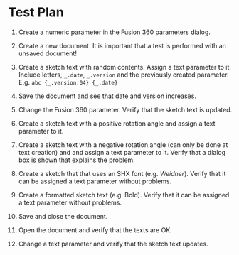 # Test Plan

1. Create a numeric parameter in the Fusion 360 parameters dialog.
2. Create a new document. It is important that a test is performed with an unsaved document!
3. Create a sketch text with random contents. Assign a text parameter to it. Include letters, `_.date`, `_.version` and the previously created parameter.
   E.g. `abc {_.version:04} {_.date} `

3. Save the document and see that date and version increases.
4. Change the Fusion 360 parameter. Verify that the sketch text is updated.
5. Create a sketch text with a positive rotation angle and assign a text parameter to it.
6. Create a sketch text with a negative rotation angle (can only be done at text creation) and and assign a text parameter to it. Verify that a dialog box is shown that explains the problem.
7. Create a sketch that that uses an SHX font (e.g. *Weidner*). Verify that it can be assigned a text parameter without problems.

7. Create a formatted sketch text (e.g. Bold). Verify that it can be assigned a text parameter without problems.
8. Save and close the document.
9. Open the document and verify that the texts are OK.
10. Change a text parameter and verify that the sketch text updates.
